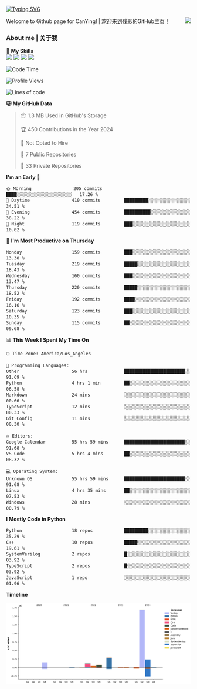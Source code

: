 [![Typing SVG](https://readme-typing-svg.herokuapp.com?size=25&duration=3500&color=00FFFF&vCenter=true&width=250&height=40&lines=Hi+Welcome+%F0%9F%91%8B%F0%9F%8F%BB;I'm+CanYing|残影)](https://git.io/typing-svg)

<a href="#">
  <img align="right" src="https://github-readme-stats.vercel.app/api?username=CanYing0913&count_private=true&rank_icon=github&show_icons=true&bg_color=15,f2f7fd,E0EAFC&" />
</a>

Welcome to Github page for CanYing! | 欢迎来到残影的GitHub主页！

### About me | 关于我

🌟 **My Skills**  
![](https://img.shields.io/badge/-C-A8B9CC?style=flat-square&logo=C&logoColor=fff)
![](https://img.shields.io/badge/-C++-00599C?style=flat-square&logo=Cpp&logoColor=fff)
![](https://img.shields.io/badge/-Python-3776AB?style=flat-square&logo=Python&logoColor=fff)
![](https://img.shields.io/badge/-Linux-000000?style=flat-square&logo=Linux&logoColor=fff)

<!--START_SECTION:waka-->
![Code Time](http://img.shields.io/badge/Code%20Time-1%2C198%20hrs%2041%20mins-blue)

![Profile Views](http://img.shields.io/badge/Profile%20Views-0-blue)

![Lines of code](https://img.shields.io/badge/From%20Hello%20World%20I%27ve%20Written-26.4%20million%20lines%20of%20code-blue)

**🐱 My GitHub Data** 

> 📦 1.3 MB Used in GitHub's Storage 
 > 
> 🏆 450 Contributions in the Year 2024
 > 
> 🚫 Not Opted to Hire
 > 
> 📜 7 Public Repositories 
 > 
> 🔑 33 Private Repositories 
 > 
**I'm an Early 🐤** 

```text
🌞 Morning                205 commits         ████░░░░░░░░░░░░░░░░░░░░░   17.26 % 
🌆 Daytime                410 commits         █████████░░░░░░░░░░░░░░░░   34.51 % 
🌃 Evening                454 commits         ██████████░░░░░░░░░░░░░░░   38.22 % 
🌙 Night                  119 commits         ███░░░░░░░░░░░░░░░░░░░░░░   10.02 % 
```
📅 **I'm Most Productive on Thursday** 

```text
Monday                   159 commits         ███░░░░░░░░░░░░░░░░░░░░░░   13.38 % 
Tuesday                  219 commits         █████░░░░░░░░░░░░░░░░░░░░   18.43 % 
Wednesday                160 commits         ███░░░░░░░░░░░░░░░░░░░░░░   13.47 % 
Thursday                 220 commits         █████░░░░░░░░░░░░░░░░░░░░   18.52 % 
Friday                   192 commits         ████░░░░░░░░░░░░░░░░░░░░░   16.16 % 
Saturday                 123 commits         ███░░░░░░░░░░░░░░░░░░░░░░   10.35 % 
Sunday                   115 commits         ██░░░░░░░░░░░░░░░░░░░░░░░   09.68 % 
```


📊 **This Week I Spent My Time On** 

```text
🕑︎ Time Zone: America/Los_Angeles

💬 Programming Languages: 
Other                    56 hrs              ███████████████████████░░   91.69 % 
Python                   4 hrs 1 min         ██░░░░░░░░░░░░░░░░░░░░░░░   06.58 % 
Markdown                 24 mins             ░░░░░░░░░░░░░░░░░░░░░░░░░   00.66 % 
TypeScript               12 mins             ░░░░░░░░░░░░░░░░░░░░░░░░░   00.33 % 
Git Config               11 mins             ░░░░░░░░░░░░░░░░░░░░░░░░░   00.30 % 

🔥 Editors: 
Google Calendar          55 hrs 59 mins      ███████████████████████░░   91.68 % 
VS Code                  5 hrs 4 mins        ██░░░░░░░░░░░░░░░░░░░░░░░   08.32 % 

💻 Operating System: 
Unknown OS               55 hrs 59 mins      ███████████████████████░░   91.68 % 
Linux                    4 hrs 35 mins       ██░░░░░░░░░░░░░░░░░░░░░░░   07.53 % 
Windows                  28 mins             ░░░░░░░░░░░░░░░░░░░░░░░░░   00.79 % 
```

**I Mostly Code in Python** 

```text
Python                   18 repos            █████████░░░░░░░░░░░░░░░░   35.29 % 
C++                      10 repos            █████░░░░░░░░░░░░░░░░░░░░   19.61 % 
SystemVerilog            2 repos             █░░░░░░░░░░░░░░░░░░░░░░░░   03.92 % 
TypeScript               2 repos             █░░░░░░░░░░░░░░░░░░░░░░░░   03.92 % 
JavaScript               1 repo              ░░░░░░░░░░░░░░░░░░░░░░░░░   01.96 % 
```



**Timeline**

![Lines of Code chart](https://raw.githubusercontent.com/CanYing0913/CanYing0913/master/assets/bar_graph.png)


<!--END_SECTION:waka-->
